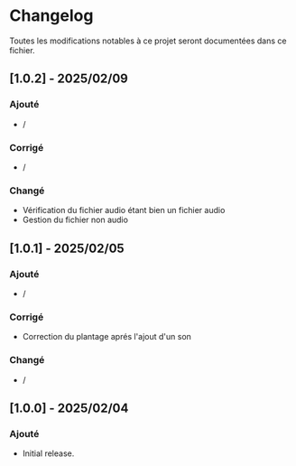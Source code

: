 # Changelog

Toutes les modifications notables à ce projet seront documentées dans ce fichier.

## [1.0.2] - 2025/02/09

### Ajouté
- /

### Corrigé
- /

### Changé
- Vérification du fichier audio étant bien un fichier audio
- Gestion du fichier non audio

## [1.0.1] - 2025/02/05

### Ajouté
- /

### Corrigé
- Correction du plantage aprés l'ajout d'un son

### Changé
- /

## [1.0.0] - 2025/02/04

### Ajouté
- Initial release.
